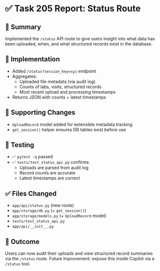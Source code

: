 # ✅ Task 205 Report: Status Route

## 📄 Summary
Implemented the `/status` API route to give users insight into what data has been uploaded, when, and what structured records exist in the database.

## 🔧 Implementation
- Added `/status?session_key=xyz` endpoint
- Aggregates:
  - Uploaded file metadata (via audit log)
  - Counts of labs, visits, structured records
  - Most recent upload and processing timestamps
- Returns JSON with counts + latest timestamps

## 📂 Supporting Changes
- `UploadRecord` model added for extensible metadata tracking
- `get_session()` helper ensures DB tables exist before use

## 🧪 Testing
- ✅ `pytest -q` passed
- ✅ `tests/test_status_api.py` confirms:
  - Uploads are parsed from audit log
  - Record counts are accurate
  - Latest timestamps are correct

## ✅ Files Changed
- `app/api/status.py` (new route)
- `app/storage/db.py` (+ `get_session()`)
- `app/storage/models.py` (+ `UploadRecord` model)
- `tests/test_status_api.py`
- `app/api/__init__.py`

## 🏁 Outcome
Users can now audit their uploads and view structured record summaries via the `/status` route. Future improvement: expose this inside Copilot via a `/status` tool.